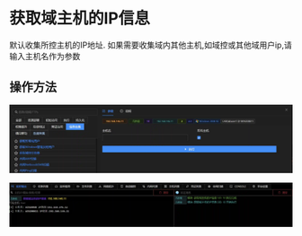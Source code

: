 # 获取域主机的IP信息


默认收集所控主机的IP地址. 如果需要收集域内其他主机,如域控或其他域用户ip,请输入主机名作为参数

## 操作方法
![](img\Discovery_RemoteSystemDiscovery_GetDomainIPAddress\1.webp)

![](img\Discovery_RemoteSystemDiscovery_GetDomainIPAddress\2.webp)


